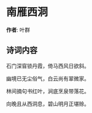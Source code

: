 # 南雁西洞

**作者**: 叶群

## 诗词内容

石门深窅锁丹霞，倚马西风日欲斜。

幽境已无尘俗气，白云尚有翠微家。

林间摘句书红叶，涧底烹泉带落花。

向晚且从西洞息，碧山明月正堪赊。

